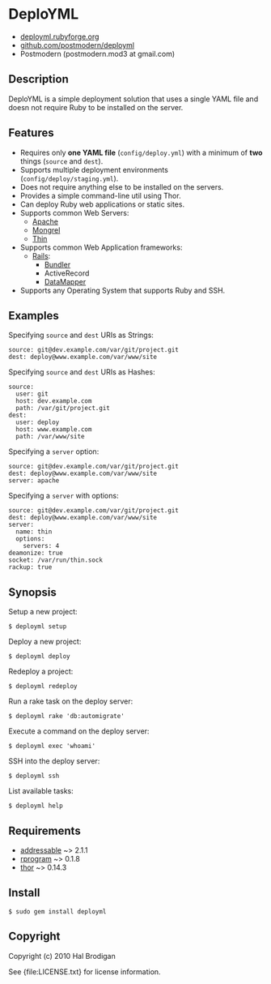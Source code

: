 # DeploYML

* [deployml.rubyforge.org](http://deployml.rubyforge.org/)
* [github.com/postmodern/deployml](http://github.com/postmodern/deployml/)
* Postmodern (postmodern.mod3 at gmail.com)

## Description

DeploYML is a simple deployment solution that uses a single YAML file and
doesn not require Ruby to be installed on the server.

## Features

* Requires only **one YAML file** (`config/deploy.yml`) with a minimum of
  **two** things (`source` and `dest`).
* Supports multiple deployment environments (`config/deploy/staging.yml`).
* Does not require anything else to be installed on the servers.
* Provides a simple command-line util using Thor.
* Can deploy Ruby web applications or static sites.
* Supports common Web Servers:
  * [Apache](http://www.apache.org/)
  * [Mongrel](https://github.com/fauna/mongrel)
  * [Thin](http://code.macournoyer.com/thin/)
* Supports common Web Application frameworks:
  * [Rails](http://rubyonrails.org/):
    * [Bundler](http://gembundler.com/)
    * ActiveRecord
    * [DataMapper](http://datamapper.org/)
* Supports any Operating System that supports Ruby and SSH.

## Examples

Specifying `source` and `dest` URIs as Strings:

    source: git@dev.example.com/var/git/project.git
    dest: deploy@www.example.com/var/www/site

Specifying `source` and `dest` URIs as Hashes:
      
    source:
      user: git
      host: dev.example.com
      path: /var/git/project.git
    dest:
      user: deploy
      host: www.example.com
      path: /var/www/site

Specifying a `server` option:

    source: git@dev.example.com/var/git/project.git
    dest: deploy@www.example.com/var/www/site
    server: apache

Specifying a `server` with options:

    source: git@dev.example.com/var/git/project.git
    dest: deploy@www.example.com/var/www/site
    server:
      name: thin
      options:
        servers: 4
	deamonize: true
	socket: /var/run/thin.sock
	rackup: true

## Synopsis

Setup a new project:

    $ deployml setup

Deploy a new project:

    $ deployml deploy

Redeploy a project:

    $ deployml redeploy

Run a rake task on the deploy server:

    $ deployml rake 'db:automigrate'

Execute a command on the deploy server:

    $ deployml exec 'whoami'

SSH into the deploy server:

    $ deployml ssh

List available tasks:

    $ deployml help

## Requirements

* [addressable](http://addressable.rubyforge.org/) ~> 2.1.1
* [rprogram](http://github.com/postmodern/rprogram) ~> 0.1.8
* [thor](http://github.com/wycats/thor) ~> 0.14.3

## Install

    $ sudo gem install deployml

## Copyright

Copyright (c) 2010 Hal Brodigan

See {file:LICENSE.txt} for license information.

